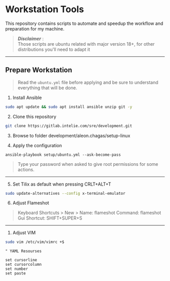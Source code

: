 # Workstation Tools

This repository contains scripts to automate and speedup the workflow and preparation for my machine.

> **_Disclaimer_** :  
> Those scripts are ubuntu related with major version 18+, for other distributions you'll need to adapt it
___
## Prepare Workstation

> Read the `ubuntu.yml` file before applying and be sure to understand everything that will be done.

1. Install Ansible
```bash
sudo apt update && sudo apt install ansible unzip git -y
```
2. Clone this repository
```bash
git clone https://gitlab.intelie.com/sre/development.git
```
3. Browse to folder development/aleon.chagas/setup-linux

4. Apply the configuration
```
ansible-playbook setup/ubuntu.yml --ask-become-pass
```
>Type your password when asked to give root permissions for some actions.
___

5. Set Tilix as default when pressing CRLT+ALT+T
```bash
sudo update-alternatives --config x-terminal-emulator
```

6. Adjust Flameshot
> Keyboard Shortcuts > New > Name: flameshot Command: flameshot Gui Shortcut: SHIFT+SUPER+S
___

1. Adjust VIM
```bash
sudo vim /etc/vim/vimrc +$
```
```
" YAML Resourses

set cursorline
set cursorcolumn
set number
set paste
```
